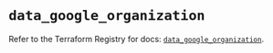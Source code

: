 # `data_google_organization`

Refer to the Terraform Registry for docs: [`data_google_organization`](https://registry.terraform.io/providers/hashicorp/google/6.18.0/docs/data-sources/organization).
